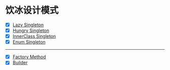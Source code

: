 # 饮冰设计模式
- [x] [Lazy Singleton](/com/yinbing/designpatterns/singleton/LazySingletonTest.java)
- [x] [Hungry Singleton](/com/yinbing/designpatterns/singleton/HungrySingletonTest.java)
- [x] [InnerClass Singleton](/com/yinbing/designpatterns/singleton/InnerClassSingletonTest.java)
- [x] [Enum Singleton](/com/yinbing/designpatterns/singleton/EnumSingleton.java)
---
- [x] [Factory Method](/com/yinbing/designpatterns/FactoryMethod.java)
- [x] [Builder](/com/yinbing/designpatterns/BuilderTest.java)
